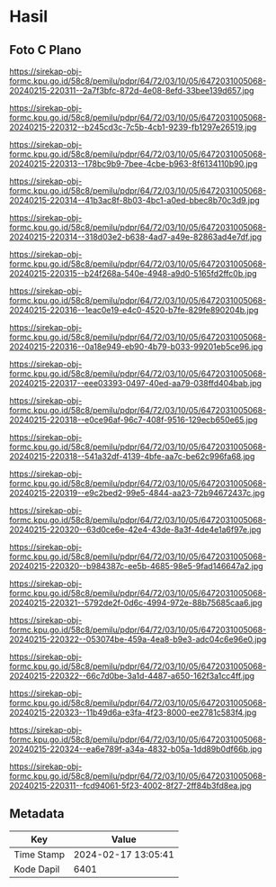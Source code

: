 # Hasil

## Foto C Plano

https://sirekap-obj-formc.kpu.go.id/58c8/pemilu/pdpr/64/72/03/10/05/6472031005068-20240215-220311--2a7f3bfc-872d-4e08-8efd-33bee139d657.jpg

https://sirekap-obj-formc.kpu.go.id/58c8/pemilu/pdpr/64/72/03/10/05/6472031005068-20240215-220312--b245cd3c-7c5b-4cb1-9239-fb1297e26519.jpg

https://sirekap-obj-formc.kpu.go.id/58c8/pemilu/pdpr/64/72/03/10/05/6472031005068-20240215-220313--178bc9b9-7bee-4cbe-b963-8f6134110b90.jpg

https://sirekap-obj-formc.kpu.go.id/58c8/pemilu/pdpr/64/72/03/10/05/6472031005068-20240215-220314--41b3ac8f-8b03-4bc1-a0ed-bbec8b70c3d9.jpg

https://sirekap-obj-formc.kpu.go.id/58c8/pemilu/pdpr/64/72/03/10/05/6472031005068-20240215-220314--318d03e2-b638-4ad7-a49e-82863ad4e7df.jpg

https://sirekap-obj-formc.kpu.go.id/58c8/pemilu/pdpr/64/72/03/10/05/6472031005068-20240215-220315--b24f268a-540e-4948-a9d0-5165fd2ffc0b.jpg

https://sirekap-obj-formc.kpu.go.id/58c8/pemilu/pdpr/64/72/03/10/05/6472031005068-20240215-220316--1eac0e19-e4c0-4520-b7fe-829fe890204b.jpg

https://sirekap-obj-formc.kpu.go.id/58c8/pemilu/pdpr/64/72/03/10/05/6472031005068-20240215-220316--0a18e949-eb90-4b79-b033-99201eb5ce96.jpg

https://sirekap-obj-formc.kpu.go.id/58c8/pemilu/pdpr/64/72/03/10/05/6472031005068-20240215-220317--eee03393-0497-40ed-aa79-038ffd404bab.jpg

https://sirekap-obj-formc.kpu.go.id/58c8/pemilu/pdpr/64/72/03/10/05/6472031005068-20240215-220318--e0ce96af-96c7-408f-9516-129ecb650e65.jpg

https://sirekap-obj-formc.kpu.go.id/58c8/pemilu/pdpr/64/72/03/10/05/6472031005068-20240215-220318--541a32df-4139-4bfe-aa7c-be62c996fa68.jpg

https://sirekap-obj-formc.kpu.go.id/58c8/pemilu/pdpr/64/72/03/10/05/6472031005068-20240215-220319--e9c2bed2-99e5-4844-aa23-72b94672437c.jpg

https://sirekap-obj-formc.kpu.go.id/58c8/pemilu/pdpr/64/72/03/10/05/6472031005068-20240215-220320--63d0ce6e-42e4-43de-8a3f-4de4e1a6f97e.jpg

https://sirekap-obj-formc.kpu.go.id/58c8/pemilu/pdpr/64/72/03/10/05/6472031005068-20240215-220320--b984387c-ee5b-4685-98e5-9fad146647a2.jpg

https://sirekap-obj-formc.kpu.go.id/58c8/pemilu/pdpr/64/72/03/10/05/6472031005068-20240215-220321--5792de2f-0d6c-4994-972e-88b75685caa6.jpg

https://sirekap-obj-formc.kpu.go.id/58c8/pemilu/pdpr/64/72/03/10/05/6472031005068-20240215-220322--053074be-459a-4ea8-b9e3-adc04c6e96e0.jpg

https://sirekap-obj-formc.kpu.go.id/58c8/pemilu/pdpr/64/72/03/10/05/6472031005068-20240215-220322--66c7d0be-3a1d-4487-a650-162f3a1cc4ff.jpg

https://sirekap-obj-formc.kpu.go.id/58c8/pemilu/pdpr/64/72/03/10/05/6472031005068-20240215-220323--11b49d6a-e3fa-4f23-8000-ee2781c583f4.jpg

https://sirekap-obj-formc.kpu.go.id/58c8/pemilu/pdpr/64/72/03/10/05/6472031005068-20240215-220324--ea6e789f-a34a-4832-b05a-1dd89b0df66b.jpg

https://sirekap-obj-formc.kpu.go.id/58c8/pemilu/pdpr/64/72/03/10/05/6472031005068-20240215-220311--fcd94061-5f23-4002-8f27-2ff84b3fd8ea.jpg


## Metadata

| Key        | Value               |
| ---------- | ------------------- |
| Time Stamp | 2024-02-17 13:05:41 |
| Kode Dapil | 6401                |



